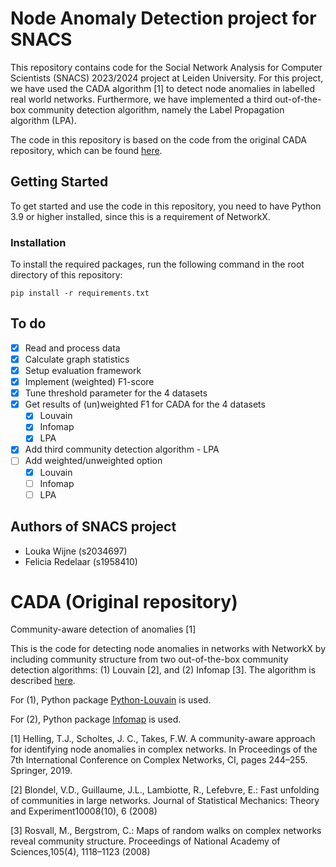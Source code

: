 # Node Anomaly Detection project for SNACS
This repository contains code for the Social Network Analysis for Computer Scientists (SNACS) 2023/2024 project at Leiden University. 
For this project, we have used the CADA algorithm [1] to detect node anomalies in labelled real world networks. 
Furthermore, we have implemented a third out-of-the-box community detection algorithm, namely the Label Propagation algorithm (LPA). 


The code in this repository is based on the code from the original CADA repository, which can be found [here](https://github.com/thomashelling/cada).


## Getting Started
To get started and use the code in this repository, you need to have Python 3.9 or higher installed, since this is a requirement of NetworkX. 

### Installation
To install the required packages, run the following command in the root directory of this repository:
```
pip install -r requirements.txt
```
## To do
- [x] Read and process data
- [x] Calculate graph statistics
- [x] Setup evaluation framework
- [x] Implement (weighted) F1-score
- [x] Tune threshold parameter for the 4 datasets
- [x] Get results of (un)weighted F1 for CADA for the 4 datasets
  - [x] Louvain
  - [x] Infomap
  - [x] LPA
- [x] Add third community detection algorithm - LPA
- [ ] Add weighted/unweighted option
  - [x] Louvain
  - [ ] Infomap
  - [ ] LPA

## Authors of SNACS project
- Louka Wijne (s2034697)
- Felicia Redelaar (s1958410)


# CADA (Original repository)
Community-aware detection of anomalies [1]

This is the code for detecting node anomalies in networks with NetworkX by including community structure from two out-of-the-box community detection algorithms: (1) Louvain [2], and (2) Infomap [3]. The algorithm is described <a href="https://link.springer.com/chapter/10.1007/978-3-030-05411-3_20">here</a>. 

For (1), Python package <a href="https://github.com/taynaud/python-louvain">Python-Louvain</a> is used. 

For (2), Python package <a href="https://pypi.org/project/infomap/">Infomap</a> is used.

[1] Helling, T.J., Scholtes, J. C., Takes, F.W. A community-aware approach for identifying node anomalies in complex networks. In Proceedings of the 7th International Conference on Complex Networks, CI, pages 244–255. Springer, 2019.

[2] Blondel, V.D., Guillaume, J.L., Lambiotte, R., Lefebvre, E.: Fast unfolding of communities in large networks. Journal of Statistical Mechanics: Theory and Experiment10008(10), 6 (2008)

[3] Rosvall, M., Bergstrom, C.: Maps of random walks on complex networks reveal community structure. Proceedings of National Academy of Sciences,105(4), 1118–1123 (2008)
